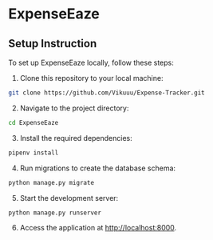 # ExpenseEaze

## Setup Instruction

To set up ExpenseEaze locally, follow these steps:

1. Clone this repository to your local machine:

```bash
git clone https://github.com/Vikuuu/Expense-Tracker.git
```

2. Navigate to the project directory:

```bash
cd ExpenseEaze
```

3. Install the required dependencies:

```bash
pipenv install
```

4. Run migrations to create the database schema:

```bash
python manage.py migrate
```

5. Start the development server:

```bash
python manage.py runserver
```

6. Access the application at [http://localhost:8000](http://localhost:8000).

